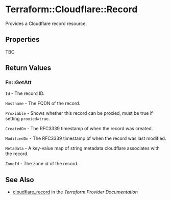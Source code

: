 # Terraform::Cloudflare::Record

Provides a Cloudflare record resource.

## Properties

TBC

## Return Values

### Fn::GetAtt

`Id` - The record ID.

`Hostname` - The FQDN of the record.

`Proxiable` - Shows whether this record can be proxied, must be true if setting `proxied=true`.

`CreatedOn` - The RFC3339 timestamp of when the record was created.

`ModifiedOn` - The RFC3339 timestamp of when the record was last modified.

`Metadata` - A key-value map of string metadata cloudflare associates with the record.

`ZoneId` - The zone id of the record.

## See Also

* [cloudflare_record](https://www.terraform.io/docs/providers/cloudflare/r/record.html) in the _Terraform Provider Documentation_